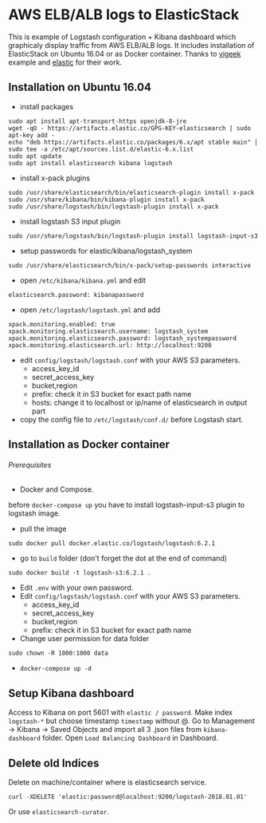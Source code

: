 # AWS ELB/ALB logs to ElasticStack
This is example of Logstash configuration + Kibana dashboard which graphicaly display traffic from AWS ELB/ALB logs.
It includes installation of ElasticStack on Ubuntu 16.04 or as Docker container.
Thanks to [vigeek](https://github.com/vigeek/aws-elb-logs-to-logstash) example and [elastic](https://github.com/elastic/stack-docker) for their work.

## Installation on Ubuntu 16.04
- install packages
```
sudo apt install apt-transport-https openjdk-8-jre
wget -qO - https://artifacts.elastic.co/GPG-KEY-elasticsearch | sudo apt-key add -
echo "deb https://artifacts.elastic.co/packages/6.x/apt stable main" | sudo tee -a /etc/apt/sources.list.d/elastic-6.x.list
sudo apt update
sudo apt install elasticsearch kibana logstash
```
- install x-pack plugins
```
sudo /usr/share/elasticsearch/bin/elasticsearch-plugin install x-pack
sudo /usr/share/kibana/bin/kibana-plugin install x-pack
sudo /usr/share/logstash/bin/logstash-plugin install x-pack
```
- install logstash S3 input plugin
```
sudo /usr/share/logstash/bin/logstash-plugin install logstash-input-s3
```
- setup passwords for elastic/kibana/logstash_system
```
sudo /usr/share/elasticsearch/bin/x-pack/setup-passwords interactive
```
- open `/etc/kibana/kibana.yml` and edit
```
elasticsearch.password: kibanapassword
```
- open `/etc/logstash/logstash.yml` and add
```
xpack.monitoring.enabled: true
xpack.monitoring.elasticsearch.username: logstash_system
xpack.monitoring.elasticsearch.password: logstash_systempassword
xpack.monitoring.elasticsearch.url: http://localhost:9200
```
- edit `config/logstash/logstash.conf` with your AWS S3 parameters.
  - access_key_id
  - secret_access_key
  - bucket,region
  - prefix: check it in S3 bucket for exact path name
  - hosts: change it to localhost or ip/name of elasticsearch in output part
- copy the config file to `/etc/logstash/conf.d/` before Logstash start.


## Installation as Docker container
###### Prerequisites
- Docker and Compose.

before `docker-compose up` you have to install logstash-input-s3 plugin to logstash image.
- pull the image
```
sudo docker pull docker.elastic.co/logstash/logstash:6.2.1

```
- go to `build` folder (don't forget the dot at the end of command)
```
sudo docker build -t logstash-s3:6.2.1 .

```
- Edit `.env` with your own password.
- Edit `config/logstash/logstash.conf` with your AWS S3 parameters.
  - access_key_id
  - secret_access_key
  - bucket,region
  - prefix: check it in S3 bucket for exact path name
- Change user permission for data folder
```
sudo chown -R 1000:1000 data

```
- `docker-compose up -d`

## Setup Kibana dashboard
Access to Kibana on port 5601 with `elastic / password`. Make index `logstash-*` but choose timestamp `timestamp` without @.
Go to Management -> Kibana -> Saved Objects and import all 3 .json files from `kibana-dashboard` folder. Open `Load Balancing Dashboard` in Dashboard.

## Delete old Indices
Delete on machine/container where is elasticsearch service. 
```
curl -XDELETE 'elastic:password@localhost:9200/logstash-2018.01.01'

```
Or use `elasticsearch-curator`.